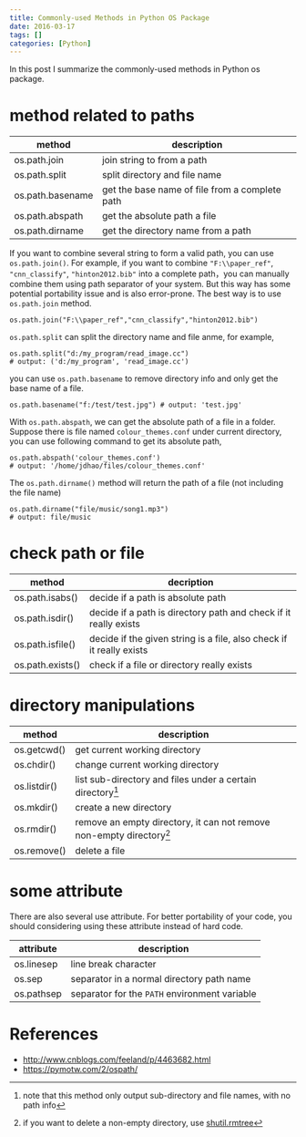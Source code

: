 ```yaml
---
title: Commonly-used Methods in Python OS Package
date: 2016-03-17
tags: []
categories: [Python]
---
```


In this post I summarize the commonly-used methods in Python os package.

<!--more-->

# method related to paths

|   method   | description|
| ---- | --- |
|os.path.join|  join string to from a path |
|os.path.split| split directory and file name  |
|os.path.basename|  get the base name of file from a complete path  |
|os.path.abspath|   get the absolute path a file |
|os.path.dirname|  get the directory name from a path  |

If you want to combine several string to form a valid path, you can use
`os.path.join()`. For example, if you want to combine `"F:\\paper_ref"`,
`"cnn_classify"`, `"hinton2012.bib"` into a complete path，you can manually
combine them using path separator of your system. But this way has some
potential portability issue and is also error-prone. The best way is to use
`os.path.join` method.

```
os.path.join("F:\\paper_ref","cnn_classify","hinton2012.bib")
```

`os.path.split` can split the directory name and file anme, for example,

```
os.path.split("d:/my_program/read_image.cc")
# output: ('d:/my_program', 'read_image.cc')
```

you can use `os.path.basename` to remove directory info and only get the base
name of a file.

```
os.path.basename("f:/test/test.jpg") # output: 'test.jpg'
```

With `os.path.abspath`, we can get the absolute path of a file in a folder.
Suppose there is file named `colour_themes.conf` under current directory, you
can use following command to get its absolute path,

```
os.path.abspath('colour_themes.conf')
# output: '/home/jdhao/files/colour_themes.conf'
```

The `os.path.dirname()` method will return the path of a file (not including
the file name)

```
os.path.dirname("file/music/song1.mp3")
# output: file/music
```

# check path or file

| method | decription |
| ---- | ---- |
|os.path.isabs() |decide if a path is absolute path|
|os.path.isdir() |decide if a path is directory path and check if it really exists|
|os.path.isfile() |decide if the given string is a file, also check if it really exists|
|os.path.exists() |check if a file or directory really exists|

# directory manipulations

|  method |description   |
|---|---|
| os.getcwd()  | get current working directory  |
| os.chdir()  |  change current working directory |
| os.listdir()  | list sub-directory and files under a certain directory[^1]  |
| os.mkdir()  | create a new directory  |
| os.rmdir() |  remove an empty directory, it can not remove non-empty directory[^2] |
| os.remove()  | delete a file  |

# some attribute

There are also several use attribute. For better portability of your code, you
should considering using these attribute instead of hard code.

| attribute  |  description |
|---|---|
| os.linesep  | line break character  |
| os.sep  |  separator in a normal directory path name |
|  os.pathsep |  separator for the `PATH` environment variable|

# References

+ <http://www.cnblogs.com/feeland/p/4463682.html>
+ <https://pymotw.com/2/ospath/>

[^1]: note that this method only output sub-directory and file names, with no path info
[^2]: if you want to delete a non-empty directory, use [shutil.rmtree](https://docs.python.org/3/library/shutil.html#shutil.rmtree)
